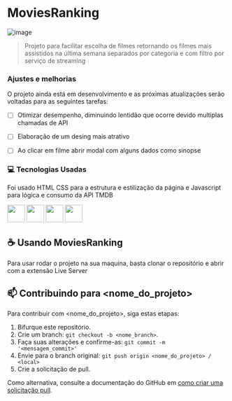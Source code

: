# MoviesRanking

![image](https://github.com/user-attachments/assets/c5d28cdd-ad8b-4861-bada-48bdbec2d933)


> Projeto para facilitar escolha de filmes retornando os filmes mais assistidos na última semana separados por categoria e com filtro por serviço de streaming

### Ajustes e melhorias

O projeto ainda está em desenvolvimento e as próximas atualizações serão voltadas para as seguintes tarefas:

- [ ] Otimizar desempenho, diminuindo lentidão que ocorre devido multiplas chamadas de API
- [ ] Elaboração de um desing mais atrativo
- [ ] Ao clicar em filme abrir modal com alguns dados como sinopse
      

### 💻 Tecnologias Usadas

Foi usado HTML CSS para a estrutura e estilização da página e Javascript para lógica e consumo da API TMDB

<img src="https://cdn.jsdelivr.net/gh/devicons/devicon@latest/icons/html5/html5-original.svg" style="width: 40px; height: 40px" /> <img src="https://cdn.jsdelivr.net/gh/devicons/devicon@latest/icons/css3/css3-original.svg" style="width: 40px; height: 40px" /> <img src="https://cdn.jsdelivr.net/gh/devicons/devicon@latest/icons/javascript/javascript-original.svg" style="width: 40px; height: 40px" /> <img src="https://play-lh.googleusercontent.com/ZVuzhksT-SVMPRRG_QiAurxc0Ex800HkKPRH6uFMW-akgB1Rmp11v3SuR67LklNlCA" width="40" height="40" />




## ☕ Usando MoviesRanking

Para usar rodar o projeto na sua maquina, basta clonar o repositório e abrir com a extensão Live Server


## 📫 Contribuindo para <nome_do_projeto>

Para contribuir com <nome_do_projeto>, siga estas etapas:

1. Bifurque este repositório.
2. Crie um branch: `git checkout -b <nome_branch>`.
3. Faça suas alterações e confirme-as: `git commit -m '<mensagem_commit>'`
4. Envie para o branch original: `git push origin <nome_do_projeto> / <local>`
5. Crie a solicitação de pull.

Como alternativa, consulte a documentação do GitHub em [como criar uma solicitação pull](https://help.github.com/en/github/collaborating-with-issues-and-pull-requests/creating-a-pull-request).

